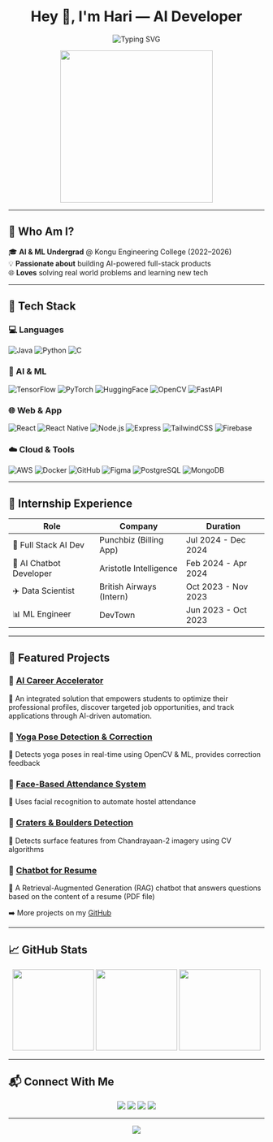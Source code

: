 <h1 align="center">Hey 👋, I'm Hari — AI Developer</h1>

<p align="center">
  <img src="https://readme-typing-svg.demolab.com?font=Fira+Code&pause=1000&color=1E90FF&width=435&lines=Passionate+about+Technology;Solving+Real+World+Problems;Researcher" alt="Typing SVG" />

</p>

<p align="center">
  <img src="https://media.giphy.com/media/qgQUggAC3Pfv687qPC/giphy.gif" width="300"/>
</p>

---

## 🌟 Who Am I?

🎓 **AI & ML Undergrad** @ Kongu Engineering College (2022–2026)  
💡 **Passionate about** building AI-powered full-stack products  
🌐 **Loves** solving real world problems and learning new tech

---

## 🚀 Tech Stack

### 💻 Languages
![Java](https://img.shields.io/badge/Java-F80000?style=flat-square&logo=openjdk&logoColor=white)
![Python](https://img.shields.io/badge/Python-3670A0?style=flat-square&logo=python&logoColor=white)
![C](https://img.shields.io/badge/C-00599C?style=flat-square&logo=c&logoColor=white)

### 🤖 AI & ML
![TensorFlow](https://img.shields.io/badge/TensorFlow-E34F26?style=flat-square&logo=tensorflow&logoColor=white)
![PyTorch](https://img.shields.io/badge/PyTorch-EE4C2C?style=flat-square&logo=pytorch&logoColor=white)
![HuggingFace](https://img.shields.io/badge/HuggingFace-FDCA40?style=flat-square&logo=huggingface&logoColor=black)
![OpenCV](https://img.shields.io/badge/OpenCV-3E77BC?style=flat-square&logo=opencv&logoColor=white)
![FastAPI](https://img.shields.io/badge/FastAPI-00C7B7?style=flat-square&logo=fastapi&logoColor=white)

### 🌐 Web & App
![React](https://img.shields.io/badge/React-61DAFB?style=flat-square&logo=react&logoColor=black)
![React Native](https://img.shields.io/badge/React_Native-20232A?style=flat-square&logo=react&logoColor=61DAFB)
![Node.js](https://img.shields.io/badge/Node.js-339933?style=flat-square&logo=node.js&logoColor=white)
![Express](https://img.shields.io/badge/Express.js-404D59?style=flat-square)
![TailwindCSS](https://img.shields.io/badge/Tailwind_CSS-38B2AC?style=flat-square&logo=tailwind-css&logoColor=white)
![Firebase](https://img.shields.io/badge/Firebase-FC6D26?style=flat-square&logo=firebase&logoColor=white)

### ☁️ Cloud & Tools
![AWS](https://img.shields.io/badge/AWS-232F3E?style=flat-square&logo=amazon-aws&logoColor=white)
![Docker](https://img.shields.io/badge/Docker-0db7ed?style=flat-square&logo=docker&logoColor=white)
![GitHub](https://img.shields.io/badge/GitHub-181717?style=flat-square&logo=github&logoColor=white)
![Figma](https://img.shields.io/badge/Figma-ff7262?style=flat-square&logo=figma&logoColor=white)
![PostgreSQL](https://img.shields.io/badge/PostgreSQL-336791?style=flat-square&logo=postgresql&logoColor=white)
![MongoDB](https://img.shields.io/badge/MongoDB-47A248?style=flat-square&logo=mongodb&logoColor=white)

---

## 💼 Internship Experience

| Role                    | Company                  | Duration            |
|-------------------------|--------------------------|---------------------|
| 🧠 Full Stack AI Dev     | Punchbiz (Billing App)   | Jul 2024 - Dec 2024 |
| 🤖 AI Chatbot Developer  | Aristotle Intelligence   | Feb 2024 - Apr 2024 |
| ✈️ Data Scientist         | British Airways (Intern) | Oct 2023 - Nov 2023 |
| 📊 ML Engineer           | DevTown                  | Jun 2023 - Oct 2023 |

---

## 📁 Featured Projects

### 🔹 [AI Career Accelerator](https://github.com/Hari-Kec/AI-Career-Accelerator)  
🔸 An integrated solution that empowers students to optimize their professional profiles, discover targeted job opportunities, and track applications through AI-driven automation.

### 🔹 [Yoga Pose Detection & Correction](https://github.com/Hari-Kec/Yoga-Pose-Detection-and-Correction)  
🔸 Detects yoga poses in real-time using OpenCV & ML, provides correction feedback

### 🔹 [Face-Based Attendance System](https://github.com/Hari-Kec/Face_based_attendance_system)  
🔸 Uses facial recognition to automate hostel attendance

### 🔹 [Craters & Boulders Detection](https://github.com/Hari-Kec/Craters_And_Boulders_Detection)  
🔸 Detects surface features from Chandrayaan-2 imagery using CV algorithms

### 🔹 [Chatbot for Resume](https://github.com/Hari-Kec/Chatbot-for-Resume)  
🔸 A Retrieval-Augmented Generation (RAG) chatbot that answers questions based on the content of a resume (PDF file)

➡️ More projects on my [GitHub](https://github.com/Hari-Kec?tab=repositories)

---

## 📈 GitHub Stats

<p align="center">
  <img src="https://github-readme-stats.vercel.app/api?username=Hari-Kec&show_icons=true&theme=tokyonight&count_private=true" height="160" />
  <img src="https://streak-stats.demolab.com?user=Hari-Kec&theme=tokyonight" height="160"/>
  <img src="https://github-readme-stats.vercel.app/api/top-langs/?username=Hari-Kec&layout=compact&theme=tokyonight" height="160"/>
</p>

---

## 📬 Connect With Me

<p align="center">
  <a href="mailto:harisenthilcbe@gmail.com"><img src="https://img.shields.io/badge/Gmail-D14836?style=flat-square&logo=gmail&logoColor=white"/></a>
  <a href="https://www.linkedin.com/in/h-a-r-i/"><img src="https://img.shields.io/badge/LinkedIn-0A66C2?style=flat-square&logo=linkedin&logoColor=white"/></a>
  <a href="https://leetcode.com/u/22ALR026/"><img src="https://img.shields.io/badge/LeetCode-FFA116?style=flat-square&logo=leetcode&logoColor=white"/></a>
  <a href="https://www.kaggle.com/haris2004lskhari"><img src="https://img.shields.io/badge/Kaggle-20BEFF?style=flat-square&logo=kaggle&logoColor=white"/></a>
</p>

---

<p align="center">
  <img src="https://capsule-render.vercel.app/api?type=waving&height=120&color=gradient&section=footer"/>
</p>
